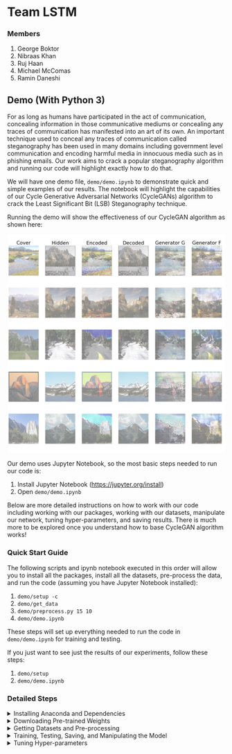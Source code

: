 # Team LSTM
### Members
1. George Boktor 
2. Nibraas Khan
3. Ruj Haan
4. Michael McComas
5. Ramin Daneshi

## Demo (With Python 3)
For as long as humans have participated in the act of communication, concealing information in those communicative mediums or concealing any traces of communication has manifested into an art of its own. An important technique used to conceal any traces of communication called steganography has been used in many domains including government level communication and encoding harmful media in innocuous media such as in phishing emails. Our work aims to crack a popular steganography algorithm and running our code will highlight exactly how to do that. 

We will have one demo file, ```demo/demo.ipynb``` to demonstrate quick and simple examples of our results. The notebook will highlight the capabilities of our Cycle Generative Adversarial Networks (CycleGANs) algorithm to crack the Least Significant Bit (LSB) Steganography technique.

Running the demo will show the effectiveness of our CycleGAN algorithm as shown here:

![Alt text](demo/results/cycle_gan_7.png?raw=true "Results of CycleGAN")

Our demo uses Jupyter Notebook, so the most basic steps needed to run our code is:

1. Install Jupyter Notebook (https://jupyter.org/install)
2. Open ```demo/demo.ipynb```

Below are more detailed instructions on how to work with our code including working with our packages, working with our datasets, manipulate our network, tuning hyper-parameters, and saving results. There is much more to be explored once you understand how to base CycleGAN algorithm works!

### Quick Start Guide
The following scripts and ipynb notebook executed in this order will allow you to install all the packages, install all the datasets, pre-process the data, and run the code (assuming you have Jupyter Notebook installed):

1. ```demo/setup -c```
2. ```demo/get_data```
3. ```demo/preprocess.py 15 10```
4. ```demo/demo.ipynb```

These steps will set up everything needed to run the code in ```demo/demo.ipynb``` for training and testing.

If you just want to see just the results of our experiments, follow these steps:

1. ```demo/setup```
2. ```demo/demo.ipynb```

### Detailed Steps

<details>
<summary>Installing Anaconda and Dependencies</summary>
<br>

#### Installing Anaconda and Dependences
1. To install Anaconda on a *Windows* machine, download the installer here: 
   https://www.anaconda.com/products/individual#windows
    
   Or

   To install Anaconda on a *Mac* machine, download the graphical installer here:   
   https://www.anaconda.com/products/individual#macos

2. After Anaconda is installed, initialize the Conda enviornment by executing this line in a command prompt:
```conda init```

3. Then, create a new enviornment, configured to Python 3, for this project:
```conda create -n cyclegan python=3```

4. Activate your newly created enviornment:
```conda activate cyclegan```

5. Install necessary scripts by running ```demo/setup```. Alternatively, run these install commands individually in your command line:
    - ```conda install -c anaconda tensorflow-gpu==1.14.0 -y```
    - ```conda install -c anaconda tensorflow-datasets -y```
    - ```conda install -c conda-forge glob2 -y```
    - ```conda install -c anaconda pillow -y```
    - ```conda install -c anaconda numpy -y```
    - ```conda install -c conda-forge matplotlib -y```
    - ```conda install -c conda-forge imageio -y```
    - ```conda install -c conda-forge tqdm -y```
    - ```conda install -c menpo pathlib -y```
    
6. The notebook also requires TensorFlow example:
    - ```pip install -q git+https://github.com/tensorflow/examples.git```    

</details>

<details>
<summary>Downloading Pre-trained Weights</summary>
<br>

#### Downloading Pre-trained Weights
    
We provide two ways of getting the pre-trained weights for our model. You can run the ```demo/set_up``` script with the ```-c``` flag or you can get them manually.
    
The steps for manual install are:

1. ```export fileid=1L0sh5pYQbsxFpDRRcTJ5FprBk5CemDc9``` -- for all checkpoints (10 GB)
    
   Or 
    
   ```export fileid=17kz2lVHgj0nYR-8hQoEeoU7mHWvoS-eY``` -- for the checkpoints needed to ```demo/demo.ipynb``` (2 GB)
2. ```export filename=checkpoints.zip```
3. ```wget --save-cookies cookies.txt 'https://docs.google.com/uc?export=download&id='$fileid -O- | sed -rn 's/.*confirm=([0-9A-Za-z_]+).*/\1/p' > confirm.txt```
4. ```wget --load-cookies cookies.txt -O $filename 'https://docs.google.com/uc?export=download&id='$fileid'&confirm='$(<confirm.txt)```
5. ```rm -f confirm.txt cookies.txt```
6. ```unzip checkpoints.zip```                                                                                   
7. ```rm checkpoints.zip```
                                                                                                                                        
</details>
    
<details>
<summary>Getting Datasets and Pre-processing</summary>
<br>

#### Getting Datasets

Our script ```demo/get_data``` will grab data from the University of Berkeley Cycle Generative Networks datasets ```https://people.eecs.berkeley.edu/~taesung_park/CycleGAN/datasets/```.

With the data as a zip file, the script will:

1. Unzip the file
2. Create four directories titled set1, set2, decodedArray, and encodedArray
3. Moves the files in the unzipped directory to the appropriate locations

To get a different dataset, replace the URL with the desired link in the ```demo/get_data``` script.

#### Pre-processing
    
Pre-processing in our case is taking the images from the ```demo/get_data``` script and passing them through the ```demo/sten.py``` to generate the encoded and decoded images. 
    
Calling the scripts as ```demo/preprocess.py 15 10``` will create all encoded and decoded images from all permutations of 15 of the first files from set1 and 10 of the first files from set2. Furthermore, it will create images for all bit sizes. 
    
The script ```demo/preprocess.py``` runs in parallel and can be modified to run on a single thread.
    
</details>
    
<details>
<summary>Training, Testing, Saving, and Manipulating the Model</summary>
<br>

#### Training and Saving

The code for training the CycleGAN model is found in ```demo/train.py```. The hyper-parameters, dataset, and saving mechanisms can be tweaked inside this file. 
    
To exceuate training run: 

```python3 demo/train.py [bit size]```
    
This command will run the code using the data from ```demo/get_data.py```, first 10 images from set 1 and first 5 images from set 2 as training data from the specified bit size (0-8), and will save the results in results in ```demo/checkpoints/cycle_gan_train_[bit size]```. All of these can be changed in the ```demo/train.py``` file.
    
#### Testing
    
After training is done, you can run: 
    
```python3 demo/test.py [bit size]```
    
The ```demo/test.py``` file assumes that you have trained in the bit size you are testing and the checkpoints have been saved in ```demo/checkpoints/cycle_gan_train_[bit size]```. The test file will generate an image, ```test.png``` that shows the results of the algorithm. The location of the checkpoints and the name of the file can be modified in ```demo/test.py```.
    
</details>
    
<details>
<summary>Tuning Hyper-parameters</summary>
<br>

#### Tuning Hyper-parameters 

To tune our hyper-parameters we used Bayesian Optimization. It tunes the hyper-parameters to get the best results for model performance.

The code for training the model using bayesian optimization can be found in ```demo/cycle_gan_bayes.py```. 
  
To execute Bayesian Optimization run: 

```python3 demo/cycle_gan_bayes.py [bit size] ```

The command will run the cycle gan model using bayesian optimization, for each iteration it will store the hyperparameters and the performance in ```demo/logs[bit size].json``` file. The search space of Bayesian Optimization can be changed in the file. 
    
</details>

